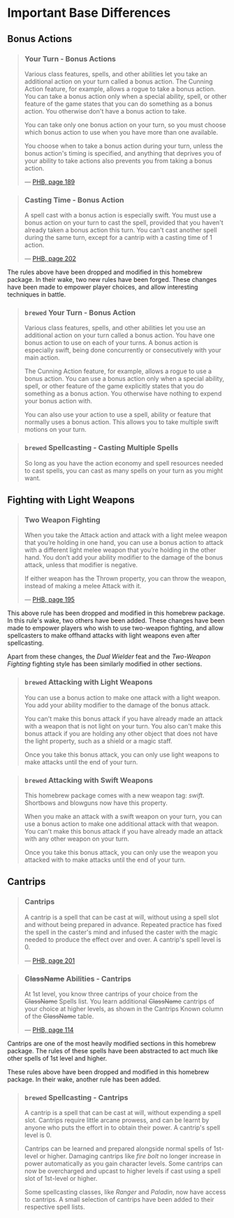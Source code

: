# Important Base Differences
## Bonus Actions
> ### Your Turn - Bonus Actions
> Various class features, spells, and other abilities let you take an additional action on your turn called a bonus action. The Cunning Action feature, for example, allows a rogue to take a bonus action. You can take a bonus action only when a special ability, spell, or other feature of the game states that you can do something as a bonus action. You otherwise don't have a bonus action to take.
> 
> You can take only one bonus action on your turn, so you must choose which bonus action to use when you have more than one available.
> 
> You choose when to take a bonus action during your turn, unless the bonus action's timing is specified, and anything that deprives you of your ability to take actions also prevents you from taking a bonus action.
> 
> &mdash; [PHB, page 189](https://5etools.com/book.html#phb,-1,bonus%20actions,0)

> ### Casting Time - Bonus Action
> A spell cast with a bonus action is especially swift. You must use a bonus action on your turn to cast the spell, provided that you haven't already taken a bonus action this turn. You can't cast another spell during the same turn, except for a cantrip with a casting time of 1 action.
> 
> &mdash; [PHB, page 202](https://5etools.com/book.html#phb,10,bonus%20action,0)

The rules above have been dropped and modified in this homebrew package. In their wake, two new rules have been forged. These changes have been made to empower player choices, and allow interesting techniques in battle.

> ### `brewed` Your Turn - Bonus Action
> Various class features, spells, and other abilities let you use an additional action on your turn called a bonus action. You have one bonus action to use on each of your turns. A bonus action is especially swift, being done concurrently or consecutively with your main action.
> 
> The Cunning Action feature, for example, allows a rogue to use a bonus action. You can use a bonus action only when a special ability, spell, or other feature of the game explicitly states that you do something as a bonus action. You otherwise have nothing to expend your bonus action with.
> 
> You can also use your action to use a spell, ability or feature that normally uses a bonus action. This allows you to take multiple swift motions on your turn.

> ### `brewed` Spellcasting - Casting Multiple Spells
> So long as you have the action economy and spell resources needed to cast spells, you can cast as many spells on your turn as you might want.

## Fighting with Light Weapons
> ### Two Weapon Fighting
> When you take the Attack action and attack with a light melee weapon that you’re holding in one hand, you can use a bonus action to attack with a different light melee weapon that you’re holding in the other hand. You don’t add your ability modifier to the damage of the bonus attack, unless that modifier is negative.
> 
> If either weapon has the Thrown property, you can throw the weapon, instead of making a melee Attack with it.
> 
> &mdash; [PHB, page 195](https://5etools.com/book.html#phb,-1,two-weapon%20fighting,0)

This above rule has been dropped and modified in this homebrew package. In this rule's wake, two others have been added. These changes have been made to empower players who wish to use two-weapon fighting, and allow spellcasters to make offhand attacks with light weapons even after spellcasting.

Apart from these changes, the *Dual Wielder* feat and the *Two-Weapon Fighting* fighting style has been similarly modified in other sections.

> ### `brewed` Attacking with Light Weapons
> You can use a bonus action to make one attack with a light weapon. You add your ability modifier to the damage of the bonus attack.
> 
> You can't make this bonus attack if you have already made an attack with a weapon that is not light on your turn. You also can't make this bonus attack if you are holding any other object that does not have the light  property, such as a shield or a magic staff.
> 
> Once you take this bonus attack, you can only use light weapons to make attacks until the end of your turn.

> ### `brewed` Attacking with Swift Weapons
> This homebrew package comes with a new weapon tag: *swift*. Shortbows and blowguns now have this property.
> 
> When you make an attack with a swift weapon on your turn, you can use a bonus action to make one additional attack with that weapon. You can't make this bonus attack if you have already made an attack with any other weapon on your turn.
> 
> Once you take this bonus attack, you can only use the weapon you attacked with to make attacks until the end of your turn.

## Cantrips
> ### Cantrips
> A cantrip is a spell that can be cast at will, without using a spell slot and without being prepared in advance. Repeated practice has fixed the spell in the caster's mind and infused the caster with the magic needed to produce the effect over and over. A cantrip's spell level is 0.
> 
> &mdash; [PHB, page 201](https://5etools.com/book.html#phb,10,cantrips,0)

> ### ~~ClassName~~ Abilities - Cantrips
> At 1st level, you know three cantrips of your choice from the ~~ClassName~~ Spells list. You learn additional ~~ClassName~~ cantrips of your choice at higher levels, as shown in the Cantrips Known column of the ~~ClassName~~ table.
> 
> &mdash; [PHB, page 114](https://5etools.com/classes.html#wizard_phb,f:spellcasting%201)

Cantrips are one of the most heavily modified sections in this homebrew package. The rules of these spells have been abstracted to act much like other spells of 1st level and higher.

These rules above have been dropped and modified in this homebrew package. In their wake, another rule has been added.

> ### `brewed` Spellcasting - Cantrips
> A cantrip is a spell that can be cast at will, without expending a spell slot. Cantrips require little arcane prowess, and can be learnt by anyone who puts the effort in to obtain their power. A cantrip's spell level is 0.
> 
> Cantrips can be learned and prepared alongside normal spells of 1st-level or higher. Damaging cantrips like *fire bolt* no longer increase in power automatically as you gain character levels. Some cantrips can now be overcharged and upcast to higher levels if cast using a spell slot of 1st-level or higher.
> 
> Some spellcasting classes, like *Ranger* and *Paladin*, now have access to cantrips. A small selection of cantrips have been added to their respective spell lists.
